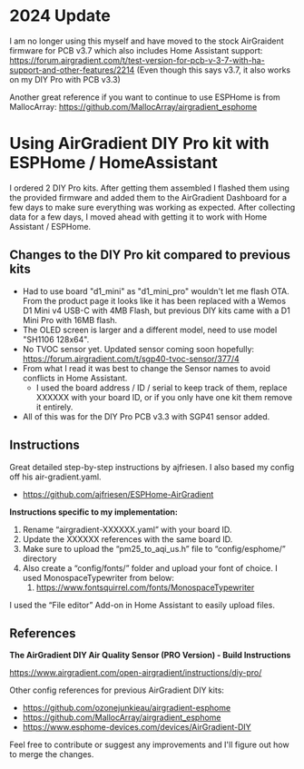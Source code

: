 # 2024 Update

I am no longer using this myself and have moved to the stock AirGraident firmware for PCB v3.7 which also includes Home Assistant support: https://forum.airgradient.com/t/test-version-for-pcb-v-3-7-with-ha-support-and-other-features/2214
(Even though this says v3.7, it also works on my DIY Pro with PCB v3.3)

Another great reference if you want to continue to use ESPHome is from MallocArray: https://github.com/MallocArray/airgradient_esphome


# Using AirGradient DIY Pro kit with ESPHome / HomeAssistant

I ordered 2 DIY Pro kits. After getting them assembled I flashed them using the provided firmware and added them to the AirGradient Dashboard for a few days to make sure everything was working as expected. After collecting data for a few days, I moved ahead with getting it to work with Home Assistant / ESPHome.


## Changes to the DIY Pro kit compared to previous kits

- Had to use board "d1_mini" as "d1_mini_pro" wouldn't let me flash OTA. From the product page it looks like it has been replaced with a Wemos D1 Mini v4 USB-C with 4MB Flash, but previous DIY kits came with a D1 Mini Pro with 16MB flash. 
- The OLED screen is larger and a different model, need to use model "SH1106 128x64". 
- No TVOC sensor yet. Updated sensor coming soon hopefully: https://forum.airgradient.com/t/sgp40-tvoc-sensor/377/4
- From what I read it was best to change the Sensor names to avoid conflicts in Home Assistant. 
  - I used the board address / ID / serial to keep track of them, replace XXXXXX with your board ID, or if you only have one kit them remove it entirely.
- All of this was for the DIY Pro PCB v3.3 with SGP41 sensor added.  


## Instructions

Great detailed step-by-step instructions by ajfriesen.  I also based my config off his air-gradient.yaml. 
- https://github.com/ajfriesen/ESPHome-AirGradient

**Instructions specific to my implementation:** 
1. Rename “airgradient-XXXXXX.yaml” with your board ID.
2. Update the XXXXXX references with the same board ID.
3. Make sure to upload the “pm25_to_aqi_us.h” file to “config/esphome/” directory
4. Also create a “config/fonts/” folder and upload your font of choice. I used MonospaceTypewriter from below: 
   1. https://www.fontsquirrel.com/fonts/MonospaceTypewriter

I used the “File editor” Add-on in Home Assistant to easily upload files.


## References

**The AirGradient DIY Air Quality Sensor (PRO Version) - Build Instructions**

https://www.airgradient.com/open-airgradient/instructions/diy-pro/

Other config references for previous AirGradient DIY kits:
- https://github.com/ozonejunkieau/airgradient-esphome
- https://github.com/MallocArray/airgradient_esphome
- https://www.esphome-devices.com/devices/AirGradient-DIY


Feel free to contribute or suggest any improvements and I'll figure out how to merge the changes. 
